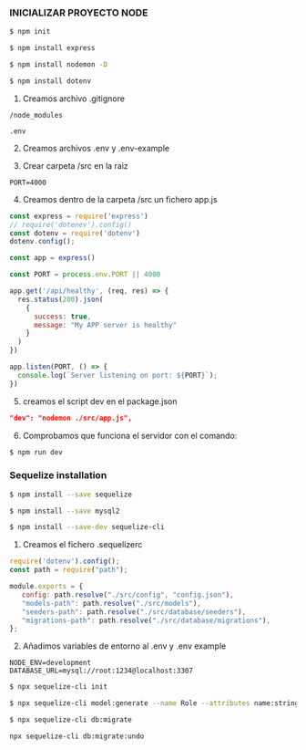 ### INICIALIZAR PROYECTO NODE
```sh
$ npm init
```

```sh
$ npm install express
```

```sh
$ npm install nodemon -D
```

```sh
$ npm install dotenv
```

1. Creamos archivo .gitignore
```git
/node_modules

.env
```
2. Creamos archivos .env y .env-example

3. Crear carpeta /src en la raiz
```env
PORT=4000
```

4. Creamos dentro de la carpeta /src un fichero app.js

```js
const express = require('express')
// require('dotenev').config()
const dotenv = require('dotenv')
dotenv.config();

const app = express()

const PORT = process.env.PORT || 4000

app.get('/api/healthy', (req, res) => {
  res.status(200).json(
    {
      success: true,
      message: "My APP server is healthy" 
    }
  )
})

app.listen(PORT, () => {
  console.log(`Server listening on port: ${PORT}`);
})
```

5. creamos el script dev en el package.json
```json
"dev": "nodemon ./src/app.js",
```

6. Comprobamos que funciona el servidor con el comando:
```sh
$ npm run dev
```


### Sequelize installation
```sh
$ npm install --save sequelize
```
```sh
$ npm install --save mysql2
```
```sh
$ npm install --save-dev sequelize-cli
```

1. Creamos el fichero .sequelizerc
```js
require('dotenv').config(); 
const path = require("path");

module.exports = {
   config: path.resolve("./src/config", "config.json"),
   "models-path": path.resolve("./src/models"),
   "seeders-path": path.resolve("./src/database/seeders"),
   "migrations-path": path.resolve("./src/database/migrations"),
};
```
2. Añadimos variables de entorno al .env y .env example
```env
NODE_ENV=development
DATABASE_URL=mysql://root:1234@localhost:3307
```

```sh
$ npx sequelize-cli init
```

```sh
$ npx sequelize-cli model:generate --name Role --attributes name:string
```

```sh
$ npx sequelize-cli db:migrate
```

```sh
npx sequelize-cli db:migrate:undo
```
